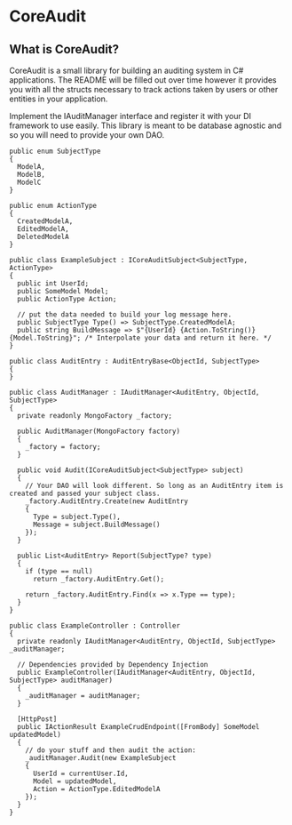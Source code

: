 # CoreAudit
## What is CoreAudit?
CoreAudit is a small library for building an auditing system in C# applications. The README will be filled out over time however it provides you with all the structs necessary to track actions taken by users or other entities in your application.

Implement the IAuditManager interface and register it with your DI framework to use easily. This library is meant to be database agnostic and so you will need to provide your own DAO.

```CSharp
public enum SubjectType
{
  ModelA,
  ModelB,
  ModelC
}

public enum ActionType
{
  CreatedModelA,
  EditedModelA,
  DeletedModelA
}

public class ExampleSubject : ICoreAuditSubject<SubjectType, ActionType>
{
  public int UserId;
  public SomeModel Model;
  public ActionType Action;
  
  // put the data needed to build your log message here.
  public SubjectType Type() => SubjectType.CreatedModelA;
  public string BuildMessage => $"{UserId} {Action.ToString()} {Model.ToString}"; /* Interpolate your data and return it here. */
}

public class AuditEntry : AuditEntryBase<ObjectId, SubjectType>
{
}

public class AuditManager : IAuditManager<AuditEntry, ObjectId, SubjectType>
{
  private readonly MongoFactory _factory;
  
  public AuditManager(MongoFactory factory)
  {
    _factory = factory;
  }
  
  public void Audit(ICoreAuditSubject<SubjectType> subject)
  {
    // Your DAO will look different. So long as an AuditEntry item is created and passed your subject class.
    _factory.AuditEntry.Create(new AuditEntry
    {
      Type = subject.Type(),
      Message = subject.BuildMessage()
    });
  }
  
  public List<AuditEntry> Report(SubjectType? type)
  {
    if (type == null)
      return _factory.AuditEntry.Get();
      
    return _factory.AuditEntry.Find(x => x.Type == type);
  }
}

public class ExampleController : Controller
{
  private readonly IAuditManager<AuditEntry, ObjectId, SubjectType>  _auditManager;
  
  // Dependencies provided by Dependency Injection
  public ExampleController(IAuditManager<AuditEntry, ObjectId, SubjectType> auditManager)
  {
    _auditManager = auditManager;
  }
  
  [HttpPost]
  public IActionResult ExampleCrudEndpoint([FromBody] SomeModel updatedModel)
  {
    // do your stuff and then audit the action:
    _auditManager.Audit(new ExampleSubject
    {
      UserId = currentUser.Id,
      Model = updatedModel,
      Action = ActionType.EditedModelA
    });
  }
}
```
